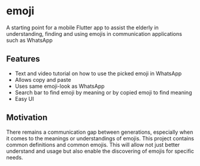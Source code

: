 # emoji

A starting point for a mobile Flutter app to assist the elderly in understanding, finding and using emojis in communication applications such as WhatsApp

## Features
- Text and video tutorial on how to use the picked emoji in WhatsApp
- Allows copy and paste
- Uses same emoji-look as WhatsApp
- Search bar to find emoji by meaning or by copied emoji to find meaning
- Easy UI

## Motivation
There remains a communication gap between generations, especially when it comes to the meanings or understandings of emojis. This project contains common definitions and common emojis. This will allow not just better understand and usage but also enable the discovering of emojis for specific needs.
